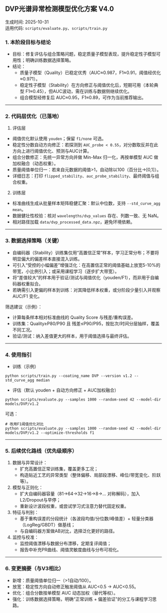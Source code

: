 ## DVP光谱异常检测模型优化方案 V4.0

生成时间: 2025-10-31  
适用代码: `scripts/evaluate.py`、`scripts/train.py`

### 1. 本阶段目标与结论
- 目标：修复评估与组合策略问题，稳定质量子模型表现，提升稳定性子模型可用性；明确训练数据选择策略。
- 结论：
  - 质量子模型（Quality）已稳定优秀（AUC≈0.987，F1≈0.91，阈值经优化≈0.971）。
  - 稳定性子模型（Stability）在方向修正与阈值优化后，短期可用（本轮典型 F1≈0.45），但AUC波动，需在训练与数据侧继续优化。
  - 组合模型经修复后 AUC≈0.95，F1≈0.89，可作为当前推荐输出。

---

### 2. 代码层优化（已落地）
1) 评估层
- 阈值优化默认使用 `youden`；保留 `f1/none` 可选。
- 稳定性分数自动方向修正：若探测到 `AUC_probe < 0.55`，对分数取反并在此方向上进行阈值优化、预测与AUC计算。
- 组合分数修正：先统一异常方向并做 Min-Max 归一化，再按单模型 AUC 做加权融合（动态权重）。
- 质量阈值单位归一：若来自元数据的阈值>1，自动除以100（百分比→[0,1]）。
- 详细日志：打印 `flipped_stability`、`auc_probe_stability`、最终阈值与组合权重。

2) 训练层
- 标准曲线生成从批量样本矩阵稳健汇聚：默认中位数，支持 `--std_curve_agg mean`。
- 数据健壮性校验：核对 `wavelengths/dvp_values` 存在、列数一致、无 NaN。
- 相对路径加载 `data/dvp_processed_data.npz`，避免环境依赖。

---

### 3. 数据选择策略（关键）
- 自编码器（Stability）训练集仅用“高置信正常”样本，学习正常分布；不要将明显偏大的偏差样本直接混入训练。
- 可引入“受控的小幅偏差”增强泛化：在高置信正常的阈值基础上放宽5-10%的带宽，小比例引入；或采用课程学习（逐步扩大带宽）。
- 将“差值较大”的样本用于验证/测试与阈值优化（youden/F1），而非用于自编码器权重拟合。
- 若确需引入更偏的样本到训练：对其降低样本权重，或分阶段少量引入并观察 AUC/F1 变化。

筛选建议（示例）：
- 计算每条样本相对标准曲线的 Quality Score 与残差/重构误差。
- 训练集：Quality≥P80/P90 且 残差≤P90/P95，按批次/时间分层抽样，覆盖不同工况。
- 验证/测试：纳入差值更大的样本，用于阈值选择与最终评估。

---

### 4. 使用指引
- 训练（示例）
```
python scripts/train.py --coating_name DVP --version v1.2 --std_curve_agg median
```

- 评估（默认 youden + 自动方向修正 + AUC加权融合）
```
python scripts/evaluate.py --samples 1000 --random-seed 42 --model-dir models/DVP/v1.2
```

可选：
```
# 改用F1阈值优化对比
python scripts/evaluate.py --samples 1000 --random-seed 42 --model-dir models/DVP/v1.2 --optimize-thresholds f1
```

---

### 5. 后续优化路线（优先级顺序）
1) 数据与异常设计：
   - 扩充高置信正常训练集，覆盖更多工况；
   - 构造贴近工艺的异常类型（整体偏移、局部段漂移、峰位/带宽变化、阶跃等）。
2) 模型与正则化：
   - 扩大自编码器容量（81→64→32→16→8→… 对称解码），加入L2/Dropout与早停；
   - 重新设计波段权重，或尝试学习式注意力替代固定权重。
3) 特征与判别：
   - 基于重构误差的分段统计（各波段均值/分位数/峰值差）+ 轻量分类器（LogReg/GBDT）做基线；
   - 与自编码器方案做AB对比，选择泛化更好的路径。
4) 监控与校准：
   - 监控阈值漂移与数据分布漂移，定期复评阈值；
   - 报告中补充PR曲线、阈值灵敏度曲线与分布可视化。

---

### 6. 变更摘要（与V3相比）
- 新增：质量阈值单位归一（>1自动/100）。
- 放宽：稳定性方向自动修正触发阈值从 AUC<0.5 → AUC<0.55。
- 优化：组合分数按单模型 AUC 动态加权（替代等权）。
- 强化：训练数据选择策略，明确“正常训练 + 偏差验证”的分工与课程学习思路。


